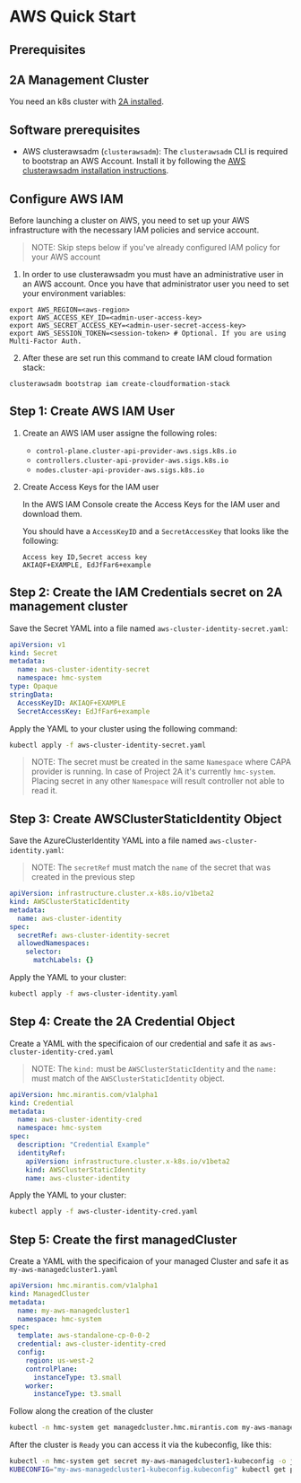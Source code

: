 # AWS Quick Start

## Prerequisites

## 2A Management Cluster

You need an k8s cluster with [2A installed](2a-installation.md).

## Software prerequisites

- AWS clusterawsadm (`clusterawsadm`): The `clusterawsadm` CLI is required to
bootstrap an AWS Account. Install it by following the
[AWS clusterawsadm installation instructions](https://github.com/kubernetes-sigs/cluster-api-provider-aws?tab=readme-ov-file#clusterawsadm).

## Configure AWS IAM

Before launching a cluster on AWS, you need to set up your AWS infrastructure
with the necessary IAM policies and service account.

> NOTE:
> Skip steps below if you've already configured IAM policy for your AWS account

1. In order to use clusterawsadm you must have an administrative user in an AWS
   account. Once you have that administrator user you need to set your
   environment variables:

```
export AWS_REGION=<aws-region>
export AWS_ACCESS_KEY_ID=<admin-user-access-key>
export AWS_SECRET_ACCESS_KEY=<admin-user-secret-access-key>
export AWS_SESSION_TOKEN=<session-token> # Optional. If you are using Multi-Factor Auth.
```

2. After these are set run this command to create IAM cloud formation stack:

```
clusterawsadm bootstrap iam create-cloudformation-stack
```


## Step 1: Create AWS IAM User

1. Create an AWS IAM user assigne the following roles:

    - `control-plane.cluster-api-provider-aws.sigs.k8s.io`
    - `controllers.cluster-api-provider-aws.sigs.k8s.io`
    - `nodes.cluster-api-provider-aws.sigs.k8s.io`


2. Create Access Keys for the IAM user

    In the AWS IAM Console create the Access Keys for the IAM user and download
    them.

    You should have a `AccessKeyID` and a `SecretAccessKey` that looks like the
    following:

    ```
    Access key ID,Secret access key
    AKIAQF+EXAMPLE, EdJfFar6+example
    ```

## Step 2: Create the IAM Credentials secret on 2A management cluster

Save the Secret YAML into a file named `aws-cluster-identity-secret.yaml`:

```yaml
apiVersion: v1
kind: Secret
metadata:
  name: aws-cluster-identity-secret
  namespace: hmc-system
type: Opaque
stringData:
  AccessKeyID: AKIAQF+EXAMPLE
  SecretAccessKey: EdJfFar6+example
```

Apply the YAML to your cluster using the following command:

```bash
kubectl apply -f aws-cluster-identity-secret.yaml
```

> NOTE:
> The secret must be created in the same `Namespace` where CAPA provider is
> running. In case of Project 2A it's currently `hmc-system`. Placing secret in
> any other `Namespace` will result controller not able to read it.

## Step 3: Create AWSClusterStaticIdentity Object

Save the AzureClusterIdentity YAML into a file named `aws-cluster-identity.yaml`:

> NOTE:
> The `secretRef` must match the `name` of the secret that was created in the
> previous step

```yaml
apiVersion: infrastructure.cluster.x-k8s.io/v1beta2
kind: AWSClusterStaticIdentity
metadata:
  name: aws-cluster-identity
spec:
  secretRef: aws-cluster-identity-secret
  allowedNamespaces:
    selector:
      matchLabels: {}
```

Apply the YAML to your cluster:

```bash
kubectl apply -f aws-cluster-identity.yaml
```

## Step 4: Create the 2A Credential Object


Create a YAML with the specificaion of our credential and safe it as
`aws-cluster-identity-cred.yaml`

> NOTE:
> The `kind:` must be `AWSClusterStaticIdentity` and the `name:` must match of
> the `AWSClusterStaticIdentity` object.

```yaml
apiVersion: hmc.mirantis.com/v1alpha1
kind: Credential
metadata:
  name: aws-cluster-identity-cred
  namespace: hmc-system
spec:
  description: "Credential Example"
  identityRef:
    apiVersion: infrastructure.cluster.x-k8s.io/v1beta2
    kind: AWSClusterStaticIdentity
    name: aws-cluster-identity
```

Apply the YAML to your cluster:

```bash
kubectl apply -f aws-cluster-identity-cred.yaml
```


## Step 5: Create the first managedCluster

Create a YAML with the specificaion of your managed Cluster and safe it as
`my-aws-managedcluster1.yaml`

```yaml
apiVersion: hmc.mirantis.com/v1alpha1
kind: ManagedCluster
metadata:
  name: my-aws-managedcluster1
  namespace: hmc-system
spec:
  template: aws-standalone-cp-0-0-2
  credential: aws-cluster-identity-cred
  config:
    region: us-west-2
    controlPlane:
      instanceType: t3.small
    worker:
      instanceType: t3.small
```

Follow along the creation of the cluster

```bash
kubectl -n hmc-system get managedcluster.hmc.mirantis.com my-aws-managedcluster1  --watch
```

After the cluster is `Ready` you can access it via the kubeconfig, like this:

```bash
kubectl -n hmc-system get secret my-aws-managedcluster1-kubeconfig -o jsonpath='{.data.value}' | base64 -d > my-aws-managedcluster1-kubeconfig.kubeconfig
KUBECONFIG="my-aws-managedcluster1-kubeconfig.kubeconfig" kubectl get pods -A
```
